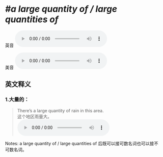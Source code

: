 # ***\#a large quantity of / large quantities of*** 
英音
<audio src="./media/a large quantity of1_AAC.aac" controls="controls"></audio>

美音
<audio src="./media/a large quantity of2_AAC.aac" controls="controls"></audio>



  

英文释义
---
### 1.**大量的：**  

 > There’s a large quantity of rain in this area.  
 > 这个地区雨量大。    
<audio src="./media/quantity-2.aac" controls="controls"></audio>

Notes: a large quantity of / large quantities of 后既可以接可数名词也可以接不可数名词。  

